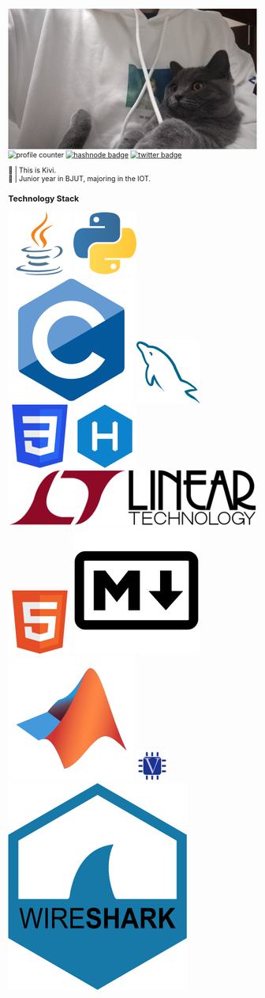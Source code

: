 ![pictureALT](https://github.com/Yuan-Kivi/Yuan-Kivi/blob/main/image/WechatIMG15.jpeg)
![profile counter](https://komarev.com/ghpvc/?username=Yuan-Kivi&color=ECAD9E)
[![hashnode badge](https://img.shields.io/badge/-Yuannn-2962FF?style=flat&logo=Hashnode&logoColor=white&link=https://yuannn.hashnode.dev/)](https://yuannn.hashnode.dev/)
[![twitter badge](https://img.shields.io/badge/-@KiviHu-1DA1F2?style=flat&logo=Twitter&logoColor=white&link=https://twitter.com/KiviHu/)](https://twitter.com/KiviHu)

:panda_face: | This is Kivi.   
:open_book: | Junior year in BJUT, majoring in the IOT.   



### Technology Stack

![java](https://github.com/Yuan-Kivi/Yuan-Kivi/blob/main/image/java.svg)
![python](https://github.com/Yuan-Kivi/Yuan-Kivi/blob/main/image/python.svg)
![c](https://github.com/Yuan-Kivi/Yuan-Kivi/blob/main/image/c.svg)
![mysql](https://github.com/Yuan-Kivi/Yuan-Kivi/blob/main/image/mysql.svg)
![css](https://github.com/Yuan-Kivi/Yuan-Kivi/blob/main/image/css.svg)
![hexo](https://github.com/Yuan-Kivi/Yuan-Kivi/blob/main/image/hexo.svg)
![ltspice](https://github.com/Yuan-Kivi/Yuan-Kivi/blob/main/image/ltspice.svg.png)
![html](https://github.com/Yuan-Kivi/Yuan-Kivi/blob/main/image/html.svg)
![markdown](https://github.com/Yuan-Kivi/Yuan-Kivi/blob/main/image/markdown.svg)
![matlab](https://github.com/Yuan-Kivi/Yuan-Kivi/blob/main/image/matlab.svg)
![verilog](https://github.com/Yuan-Kivi/Yuan-Kivi/blob/main/image/verilog.svg)
![wireshark](https://github.com/Yuan-Kivi/Yuan-Kivi/blob/main/image/wireshark.svg)